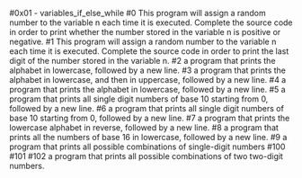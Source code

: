 #0x01 - variables_if_else_while
#0 This program will assign a random number to the variable n each time it is executed. Complete the source code in order to print whether the number stored in the variable n is positive or negative.
#1 This program will assign a random number to the variable n each time it is executed. Complete the source code in order to print the last digit of the number stored in the variable n.
#2 a program that prints the alphabet in lowercase, followed by a new line.
#3 a program that prints the alphabet in lowercase, and then in uppercase, followed by a new line.
#4 a program that prints the alphabet in lowercase, followed by a new line.
#5 a program that prints all single digit numbers of base 10 starting from 0, followed by a new line.
#6 a program that prints all single digit numbers of base 10 starting from 0, followed by a new line.
#7 a program that prints the lowercase alphabet in reverse, followed by a new line.
#8 a program that prints all the numbers of base 16 in lowercase, followed by a new line.
#9 a program that prints all possible combinations of single-digit numbers
#100
#101
#102 a program that prints all possible combinations of two two-digit numbers.
